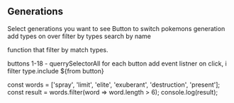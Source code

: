 ## Generations

Select generations you want to see
Button to switch pokemons generation
add types on over
filter by types
search by name

function that filter by match types.

buttons 1-18 - querrySelectorAll
for each button add event listner
on click, i
filter type.include ${from button}

const words = ['spray', 'limit', 'elite', 'exuberant', 'destruction', 'present'];
const result = words.filter(word => word.length > 6);
console.log(result);

